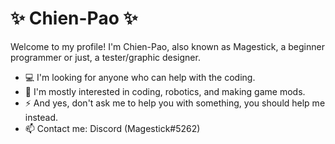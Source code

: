 # ✨ Chien-Pao ✨
Welcome to my profile! I'm Chien-Pao, also known as Magestick, a beginner programmer or just, a tester/graphic designer.

* 💻 I'm looking for anyone who can help with the coding.
* 👀 I'm mostly interested in coding, robotics, and making game mods.
* ⚡ And yes, don't ask me to help you with something, you should help me instead.
* 📫 Contact me: Discord (Magestick#5262)
